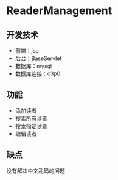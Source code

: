 # ReaderManagement

## 开发技术
- 前端：jsp
- 后台：BaseServlet
- 数据库：mysql
- 数据库连接：c3p0

## 功能
- 添加读者
- 搜索所有读者
- 搜索指定读者
- 编辑读者

## 缺点
没有解决中文乱码的问题

